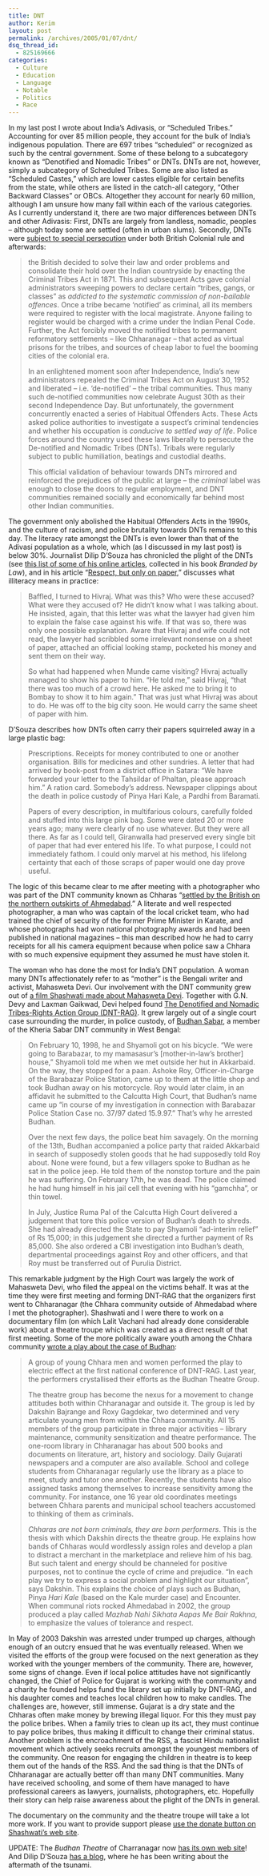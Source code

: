 ```yaml
---
title: DNT
author: Kerim
layout: post
permalink: /archives/2005/01/07/dnt/
dsq_thread_id:
  - 825169666
categories:
  - Culture
  - Education
  - Language
  - Notable
  - Politics
  - Race
---
```

In my last post I wrote about India&#8217;s Adivasis, or &#8220;Scheduled Tribes.&#8221; Accounting for over 85 million people, they account for the bulk of India&#8217;s indigenous population. There are 697 tribes &#8220;scheduled&#8221; or recognized as such by the central government. Some of these belong to a subcategory known as &#8220;Denotified and Nomadic Tribes&#8221; or DNTs. DNTs are not, however, simply a subcategory of Scheduled Tribes. Some are also listed as &#8220;Scheduled Castes,&#8221; which are lower castes eligible for certain benefits from the state, while others are listed in the catch-all category, &#8220;Other Backward Classes&#8221; or OBCs. Altogether they account for nearly 60 million, although I am unsure how many fall within each of the various categories. As I currently understand it, there are two major differences between DNTs and other Adivasis: First, DNTs are largely from landless, nomadic, peoples &#8211; although today some are settled (often in urban slums). Secondly, DNTs were <a href="http://www.indiatogether.org/2004/sep/adv-dntlabel.htm" onclick="_gaq.push(['_trackEvent', 'outbound-article', 'http://www.indiatogether.org/2004/sep/adv-dntlabel.htm', 'subject to special persecution']);" >subject to special persecution</a> under both British Colonial rule and afterwards:

> the British decided to solve their law and order problems and consolidate their hold over the Indian countryside by enacting the Criminal Tribes Act in 1871. This and subsequent Acts gave colonial administrators sweeping powers to declare certain &#8220;tribes, gangs, or classes&#8221; as *addicted to the systematic commission of non-bailable offences*. Once a tribe became &#8216;notified&#8217; as criminal, all its members were required to register with the local magistrate. Anyone failing to register would be charged with a crime under the Indian Penal Code. Further, the Act forcibly moved the notified tribes to permanent reformatory settlements &#8211; like Chharanagar &#8211; that acted as virtual prisons for the tribes, and sources of cheap labor to fuel the booming cities of the colonial era.
> 
> In an enlightened moment soon after Independence, India&#8217;s new administrators repealed the Criminal Tribes Act on August 30, 1952 and liberated &#8211; i.e. &#8216;de-notified&#8217; &#8211; the tribal communities. Thus many such de-notified communities now celebrate August 30th as their second Independence Day. But unfortunately, the government concurrently enacted a series of Habitual Offenders Acts. These Acts asked police authorities to investigate a suspect&#8217;s criminal tendencies and whether his occupation is *conducive to settled way of life*. Police forces around the country used these laws liberally to persecute the De-notified and Nomadic Tribes (DNTs). Tribals were regularly subject to public humiliation, beatings and custodial deaths.
> 
> This official validation of behaviour towards DNTs mirrored and reinforced the prejudices of the public at large &#8211; the *criminal* label was enough to close the doors to regular employment, and DNT communities remained socially and economically far behind most other Indian communities.

The government only abolished the Habitual Offenders Acts in the 1990s, and the culture of racism, and police brutality towards DNTs remains to this day. The literacy rate amongst the DNTs is even lower than that of the Adivasi population as a whole, which (as I discussed in my last post) is below 30%. Journalist Dilip D&#8217;Souza has chronicled the plight of the DNTs (see <a href="http://www.indiatogether.org/bhasha/" onclick="_gaq.push(['_trackEvent', 'outbound-article', 'http://www.indiatogether.org/bhasha/', 'this list of some of his online articles']);" >this list of some of his online articles</a>, collected in his book *Branded by Law*), and in his article &#8220;<a href="http://www.rediff.com/news/1999/sep/23dilip.htm" onclick="_gaq.push(['_trackEvent', 'outbound-article', 'http://www.rediff.com/news/1999/sep/23dilip.htm', 'Respect, but only on paper']);" >Respect, but only on paper</a>,&#8221; discusses what illiteracy means in practice:

> Baffled, I turned to Hivraj. What was this? Who were these accused? What were they accused of? He didn&#8217;t know what I was talking about. He insisted, again, that this letter was what the lawyer had given him to explain the false case against his wife. If that was so, there was only one possible explanation. Aware that Hivraj and wife could not read, the lawyer had scribbled some irrelevant nonsense on a sheet of paper, attached an official looking stamp, pocketed his money and sent them on their way.
> 
> So what had happened when Munde came visiting? Hivraj actually managed to show his paper to him. &#8220;He told me,&#8221; said Hivraj, &#8220;that there was too much of a crowd here. He asked me to bring it to Bombay to show it to him again.&#8221; That was just what Hivraj was about to do. He was off to the big city soon. He would carry the same sheet of paper with him.

D&#8217;Souza describes how DNTs often carry their papers squirreled away in a large plastic bag:

> Prescriptions. Receipts for money contributed to one or another organisation. Bills for medicines and other sundries. A letter that had arrived by book-post from a district office in Satara: &#8220;We have forwarded your letter to the Tahsildar of Phaltan, please approach him.&#8221; A ration card. Somebody&#8217;s address. Newspaper clippings about the death in police custody of Pinya Hari Kale, a Pardhi from Baramati.
> 
> Papers of every description, in multifarious colours, carefully folded and stuffed into this large pink bag. Some were dated 20 or more years ago; many were clearly of no use whatever. But they were all there. As far as I could tell, Giranwalla had preserved every single bit of paper that had ever entered his life. To what purpose, I could not immediately fathom. I could only marvel at his method, his lifelong certainty that each of those scraps of paper would one day prove useful.

The logic of this became clear to me after meeting with a photographer who was part of the DNT community known as Chharas &#8220;<a href="http://www.indiatogether.org/2004/sep/adv-dntlabel.htm" onclick="_gaq.push(['_trackEvent', 'outbound-article', 'http://www.indiatogether.org/2004/sep/adv-dntlabel.htm', 'settled by the British on the northern outskirts of Ahmedabad']);" >settled by the British on the northern outskirts of Ahmedabad</a>.&#8221; A literate and well respected photographer, a man who was captain of the local cricket team, who had trained the chief of security of the former Prime Minister in Karate, and whose photographs had won national photography awards and had been published in national magazines &#8211; this man described how he had to carry receipts for all his camera equipment because when police saw a Chhara with so much expensive equipment they assumed he must have stolen it.

The woman who has done the most for India&#8217;s DNT population. A woman many DNTs affectionately refer to as &#8220;mother&#8221; is the Bengali writer and activist, Mahasweta Devi. Our involvement with the DNT community grew out of <a href="http://www.shashwati.com/about-mahasweta-devi" onclick="_gaq.push(['_trackEvent', 'outbound-article', 'http://www.shashwati.com/about-mahasweta-devi', 'a film Shashwati made about Mahasweta Devi']);" >a film Shashwati made about Mahasweta Devi</a>. Together with G.N. Devy and Laxman Gaikwad, Devi helped found <a href="http://www.georgetown.edu/departments/pjp/dnt-rag/index_files/organization.htm" onclick="_gaq.push(['_trackEvent', 'outbound-article', 'http://www.georgetown.edu/departments/pjp/dnt-rag/index_files/organization.htm', 'The Denotified and Nomadic Tribes-Rights Action Group (DNT-RAG)']);" >The Denotified and Nomadic Tribes-Rights Action Group (DNT-RAG)</a>. It grew largely out of a single court case surrounding the murder, in police custody, of <a href="http://www.rediff.com/news/1999/jun/10dilip.htm" onclick="_gaq.push(['_trackEvent', 'outbound-article', 'http://www.rediff.com/news/1999/jun/10dilip.htm', 'Budhan Sabar']);" >Budhan Sabar</a>, a member of the Kheria Sabar DNT community in West Bengal:

> On February 10, 1998, he and Shyamoli got on his bicycle. &#8220;We were going to Barabazar, to my mamasasur&#8217;s [mother-in-law&#8217;s brother] house,&#8221; Shyamoli told me when we met outside her hut in Akkarbaid. On the way, they stopped for a paan. Ashoke Roy, Officer-in-Charge of the Barabazar Police Station, came up to them at the little shop and took Budhan away on his motorcycle. Roy would later claim, in an affidavit he submitted to the Calcutta High Court, that Budhan&#8217;s name came up &#8220;in course of my investigation in connection with Barabazar Police Station Case no. 37/97 dated 15.9.97.&#8221; That&#8217;s why he arrested Budhan.
> 
> Over the next few days, the police beat him savagely. On the morning of the 13th, Budhan accompanied a police party that raided Akkarbaid in search of supposedly stolen goods that he had supposedly told Roy about. None were found, but a few villagers spoke to Budhan as he sat in the police jeep. He told them of the nonstop torture and the pain he was suffering. On February 17th, he was dead. The police claimed he had hung himself in his jail cell that evening with his &#8220;gamchha&#8221;, or thin towel.
> 
> In July, Justice Ruma Pal of the Calcutta High Court delivered a judgement that tore this police version of Budhan&#8217;s death to shreds. She had already directed the State to pay Shyamoli &#8220;ad-interim relief&#8221; of Rs 15,000; in this judgement she directed a further payment of Rs 85,000. She also ordered a CBI investigation into Budhan&#8217;s death, departmental proceedings against Roy and other officers, and that Roy must be transferred out of Purulia District.

This remarkable judgment by the High Court was largely the work of Mahasweta Devi, who filed the appeal on the victims behalf. It was at the time they were first meeting and forming DNT-RAG that the organizers first went to Chharanagar (the Chhara community outside of Ahmedabad where I met the photographer). Shashwati and I were there to work on a documentary film (on which Lalit Vachani had already done considerable work) about a theatre troupe which was created as a direct result of that first meeting. Some of the more politically aware youth among the Chhara community <a href="http://www.indiatogether.org/2004/sep/adv-dntlabel.htm" onclick="_gaq.push(['_trackEvent', 'outbound-article', 'http://www.indiatogether.org/2004/sep/adv-dntlabel.htm', 'wrote a play about the case of Budhan']);" >wrote a play about the case of Budhan</a>:

> A group of young Chhara men and women performed the play to electric effect at the first national conference of DNT-RAG. Last year, the performers crystallised their efforts as the Budhan Theatre Group.
> 
> The theatre group has become the nexus for a movement to change attitudes both within Chharanagar and outside it. The group is led by Dakshin Bajrange and Roxy Gagdekar, two determined and very articulate young men from within the Chhara community. All 15 members of the group participate in three major activities – library maintenance, community sensitization and theatre performance. The one-room library in Chharanagar has about 500 books and documents on literature, art, history and sociology. Daily Gujarati newspapers and a computer are also available. School and college students from Chharanagar regularly use the library as a place to meet, study and tutor one another. Recently, the students have also assigned tasks among themselves to increase sensitivity among the community. For instance, one 16 year old coordinates meetings between Chhara parents and municipal school teachers accustomed to thinking of them as criminals.
> 
> *Chharas are not born criminals, they are born performers*. This is the thesis with which Dakshin directs the theatre group. He explains how bands of Chharas would wordlessly assign roles and develop a plan to distract a merchant in the marketplace and relieve him of his bag. But such talent and energy should be channeled for positive purposes, not to continue the cycle of crime and prejudice. &#8220;In each play we try to express a social problem and highlight our situation&#8221;, says Dakshin. This explains the choice of plays such as Budhan, Pinya *Hari Kale* (based on the Kale murder case) and Encounter. When communal riots rocked Ahmedabad in 2002, the group produced a play called *Mazhab Nahi Sikhata Aapas Me Bair Rakhna*, to emphasize the values of tolerance and respect.

In May of 2003 Dakshin was arrested under trumped up charges, although enough of an outcry ensued that he was eventually released. When we visited the efforts of the group were focused on the next generation as they worked with the younger members of the community. There are, however, some signs of change. Even if local police attitudes have not significantly changed, the Chief of Police for Gujarat is working with the community and a charity he founded helps fund the library set up initially by DNT-RAG, and his daughter comes and teaches local children how to make candles. The challenges are, however, still immense. Gujarat is a dry state and the Chharas often make money by brewing illegal liquor. For this they must pay the police bribes. When a family tries to clean up its act, they must continue to pay police bribes, thus making it difficult to change their criminal status. Another problem is the encroachment of the RSS, a fascist Hindu nationalist movement which actively seeks recruits amongst the youngest members of the community. One reason for engaging the children in theatre is to keep them out of the hands of the RSS. And the sad thing is that the DNTs of Chharanagar are actually better off than many DNT communities. Many have received schooling, and some of them have managed to have professional careers as lawyers, journalists, photographers, etc. Hopefully their story can help raise awareness about the plight of the DNTs in general.

The documentary on the community and the theatre troupe will take a lot more work. If you want to provide support please <a href="http://www.shashwati.com/about-mahasweta-devi" onclick="_gaq.push(['_trackEvent', 'outbound-article', 'http://www.shashwati.com/about-mahasweta-devi', 'use the donate button on Shashwati&#8217;s web site']);" >use the donate button on Shashwati&#8217;s web site</a>.

UPDATE: The *Budhan Theatre* of Charranagar now <a href="http://www.budhantheatres.tk" onclick="_gaq.push(['_trackEvent', 'outbound-article', 'http://www.budhantheatres.tk', 'has its own web site']);" >has its own web site</a>! And Dilip D&#8217;Souza <a href="http://dcubed.blogspot.com/" onclick="_gaq.push(['_trackEvent', 'outbound-article', 'http://dcubed.blogspot.com/', 'has a blog']);" >has a blog</a>, where he has been writing about the aftermath of the tsunami.

